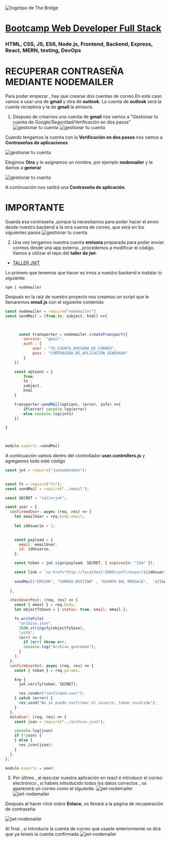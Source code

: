 ![logotipo de The Bridge](https://user-images.githubusercontent.com/27650532/77754601-e8365180-702b-11ea-8bed-5bc14a43f869.png "logotipo de The Bridge")

# [Bootcamp Web Developer Full Stack](https://www.thebridge.tech/bootcamps/bootcamp-fullstack-developer/)

### HTML, CSS, JS, ES6, Node.js, Frontend, Backend, Express, React, MERN, testing, DevOps

# RECUPERAR CONTRASEÑA MEDIANTE NODEMAILER

Para poder empezar , hay que crearse dos cuentas de correo.En este caso vamos a usar una de **gmail** y otra de **outlook**. La cuenta de **outlook** será la cuenta receptora y la de **gmail** la emisora.

1. Despues de crearnos una cuenta de **gmail** nos vamos a "Gestionar tu cuenta de Google/Seguridad/Verificación en dos pasos"
![gestionar tu cuenta](./assets/account.png)
![gestionar tu cuenta](./assets/2pasos.png)

Cuando tengamos la cuenta con la **Verificación en dos pasos** nos vamos a **Contraseñas de aplicaciones**

![gestionar tu cuenta](./assets/capp.png)

Elegimos **Otra** y le asignamos un nombre, por ejemplo **nodemailer** y le damos a **generar**

![gestionar tu cuenta](./assets/capp2.png)

A continuación nos saldrá una **Contraseña de aplicación**. 
# IMPORTANTE
Guarda esa contraseña ,porque la necesitamos para poder hacer el envío desde nuestro backend a la otra cuenta de correo, que será en los siguientes pasos
![gestionar tu cuenta](./assets/capp3.png)


2. Una vez tengamos nuestra cuenta **emisora** preparada para poder enviar correos desde una app externa , procedemos a modificar el código. Vamos a utilizar el repo del **taller de jwt**:

- [TALLER JWT](https://github.com/igonzaleztb/TALLER_JWTJUNIO2022)

 

Lo primero que tenemos que hacer es irnos a nuestro backend e instalar lo siguiente:

```node
npm i nodemailer
```

Después en la raiz de nuestro proyecto nos creamos un script que le llamaremos **email.js** con el siguiente contenido

```js
const nodemailer = require("nodemailer")
const sendMail = (from,to, subject, html) =>{

     

      const transporter = nodemailer.createTransport({
        service:  "gmail",
        auth : {
            user : "TU_CUENTA_EMISORA_DE_CORREO",
            pass : "CONTRASEÑA_DE_APLICACIÓN_GENERADA"
        }
    })

    const options = {
        from, 
        to ,
        subject,    
        html
    }

    transporter.sendMail(options, (error, info) =>{
        if(error) console.log(error)
        else console.log(info)
    })  

}

 

module.exports =sendMail
```

A continuación vamos dentro del controllador **user.controllers.js** y agregamos todo este código

```js
const jwt = require("jsonwebtoken");
 

const fs = require("fs");
const sendMail = require("../email");

const SECRET = "tallerjwt";

const user = {
  confirmedUser: async (req, res) => {
    let emailUser = req.body.email;
 
    let idUsuario = 1;
 

    const payload = {
      email: emailUser,
      id: idUsuario,
    };

    const token = jwt.sign(payload, SECRET, { expiresIn: "15m" });

    const link = `<a href="http://localhost:5000/confirmuser/${idUsuario}/${token}">Enlace</a>`;
    
    sendMail("EMISOR", "CORREO_DESTINO" , "ASUNTO DEL MENSAJE",  `${link}`  )
 
  },

  checkUserPost: (req, res) => {
    const { email } = req.body;
    let objectToSave = { status: true, email: email };

    fs.writeFile(
      "archivo.json",
      JSON.stringify(objectToSave),
      "utf8",
      (err) => {
        if (err) throw err;
        console.log("Archivo guardado");
      }
    );
  },
  confirmUserGet: async (req, res) => {
    const { token } = req.params;

    try {
      jwt.verify(token, SECRET);

      res.render("confirmed-user");
    } catch (error) {
      res.send("No se puede confirmar el usuario, token inválido");
    }
  },
  dataUser: (req, res) => {
    const json = require("../archivo.json");

    console.log(json)
    if (!json) {
    } else {
      res.json(json);
    }
  },
};

module.exports = user;


```


3. Por último , al ejecutar nuestra aplicación en react e introducir el correo electrónico , si habeis introducido todos los datos correctos , os aparecerá un correo como el siguiente.
![jwt-nodemailer](./assets/screen.PNG)
![jwt-nodemailer](./assets/email.png)

Después al hacer click sobre **Enlace**, os llevará a la página de recuperación de contraseña

![jwt-nodemailer](./assets/screen2.PNG)

Al final , si introducis la cuenta de correo que usaste anteriormente os dirá que ya teneis la cuenta confirmada
![jwt-nodemailer](./assets/confirmeduser.PNG)

